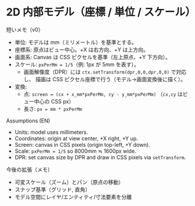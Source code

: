# 2D 内部モデル（座標 / 単位 / スケール）

短いメモ（v0）

- 単位: モデルは mm（ミリメートル）を基準とする。
- 座標系: 原点はビュー中心。+X は右方向、+Y は上方向。
- 画面系: Canvas は CSS ピクセルを基準（左上原点、+Y 下方向）。
- スケール: `pxPerMm = 1/5`（例: 1px が 5mm を表す）。
  - 画面解像度（DPR）には `ctx.setTransform(dpr,0,0,dpr,0,0)` で対応し、
    描画は CSS ピクセル座標で行う（モデル→画面変換後に描く）。
- 変換:
  - 点: `screen = (cx + x_mm*pxPerMm, cy - y_mm*pxPerMm)` （`cx,cy` はビュー中心の CSS px）
  - 長さ: `px = mm * pxPerMm`

Assumptions (EN)

- Units: model uses millimeters.
- Coordinates: origin at view center, +X right, +Y up.
- Screen: canvas in CSS pixels (origin top-left, +Y down).
- Scale: `pxPerMm = 1/5` so 8000mm ≒ 1600px wide.
- DPR: set canvas size by DPR and draw in CSS pixels via `setTransform`.

今後の拡張（メモ）

- 可変スケール（ズーム）とパン（原点の移動）
- スナップ基準（グリッド, 直角）
- モデル空間にレイヤ/エンティティ/寸法要素を分離

